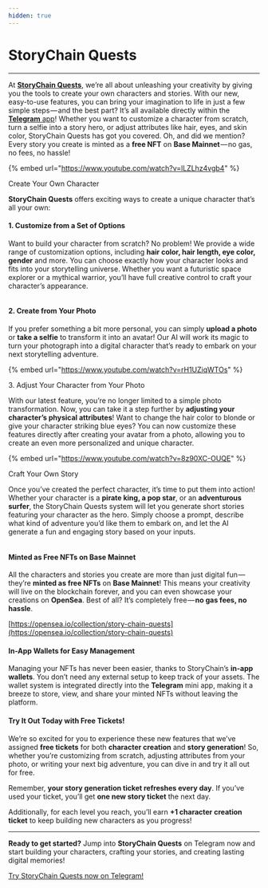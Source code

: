 ```yaml
---
hidden: true
---
```


# StoryChain Quests

***

At [**StoryChain Quests**](https://storychainbot.t.me/play), we’re all about unleashing your creativity by giving you the tools to create your own characters and stories. With our new, easy-to-use features, you can bring your imagination to life in just a few simple steps — and the best part? It’s all available directly within the [**Telegram** app](https://storychainbot.t.me/play)! Whether you want to customize a character from scratch, turn a selfie into a story hero, or adjust attributes like hair, eyes, and skin color, StoryChain Quests has got you covered. Oh, and did we mention? Every story you create is minted as a **free NFT** on **Base Mainnet** — no gas, no fees, no hassle!

{% embed url="https://www.youtube.com/watch?v=lLZLhz4vgb4" %}

Create Your Own Character

**StoryChain Quests** offers exciting ways to create a unique character that’s all your own:

#### 1. Customize from a Set of Options

Want to build your character from scratch? No problem! We provide a wide range of customization options, including **hair color, hair length, eye color, gender** and more. You can choose exactly how your character looks and fits into your storytelling universe. Whether you want a futuristic space explorer or a mythical warrior, you’ll have full creative control to craft your character’s appearance.

<figure><img src="https://cdn-images-1.medium.com/max/1600/1*dRDZeHftfbCUTtE7XtaLMQ.gif" alt=""><figcaption></figcaption></figure>

#### 2. Create from Your Photo

If you prefer something a bit more personal, you can simply **upload a photo** or **take a selfie** to transform it into an avatar! Our AI will work its magic to turn your photograph into a digital character that’s ready to embark on your next storytelling adventure.

{% embed url="https://www.youtube.com/watch?v=rH1UZiqWTOs" %}

3\. Adjust Your Character from Your Photo

With our latest feature, you’re no longer limited to a simple photo transformation. Now, you can take it a step further by **adjusting your character’s physical attributes**! Want to change the hair color to blonde or give your character striking blue eyes? You can now customize these features directly after creating your avatar from a photo, allowing you to create an even more personalized and unique character.

{% embed url="https://www.youtube.com/watch?v=8z90XC-OUQE" %}

Craft Your Own Story

Once you’ve created the perfect character, it’s time to put them into action! Whether your character is a **pirate king, a pop star**, or an **adventurous surfer**, the StoryChain Quests system will let you generate short stories featuring your character as the hero. Simply choose a prompt, describe what kind of adventure you’d like them to embark on, and let the AI generate a fun and engaging story based on your inputs.

<figure><img src="https://cdn-images-1.medium.com/max/1600/1*_TBzqu6lEgOv7huJlifMyw.gif" alt=""><figcaption></figcaption></figure>

#### Minted as Free NFTs on Base Mainnet

All the characters and stories you create are more than just digital fun — they’re **minted as free NFTs** on **Base Mainnet**! This means your creativity will live on the blockchain forever, and you can even showcase your creations on **OpenSea**. Best of all? It’s completely free — **no gas fees, no hassle**.

[https://opensea.io/collection/story-chain-quests](https://opensea.io/collection/story-chain-quests)

#### In-App Wallets for Easy Management

Managing your NFTs has never been easier, thanks to StoryChain’s **in-app wallets**. You don’t need any external setup to keep track of your assets. The wallet system is integrated directly into the **Telegram** mini app, making it a breeze to store, view, and share your minted NFTs without leaving the platform.

#### Try It Out Today with Free Tickets!

We’re so excited for you to experience these new features that we’ve assigned **free tickets** for both **character creation** and **story generation**! So, whether you’re customizing from scratch, adjusting attributes from your photo, or writing your next big adventure, you can dive in and try it all out for free.

Remember, **your story generation ticket refreshes every day**. If you’ve used your ticket, you’ll get **one new story ticket** the next day.

Additionally, for each level you reach, you’ll earn **+1 character creation ticket** to keep building new characters as you progress!

***

**Ready to get started?** Jump into **StoryChain Quests** on Telegram now and start building your characters, crafting your stories, and creating lasting digital memories!

[Try StoryChain Quests now on Telegram!](https://t.me/storychainbot/play)
